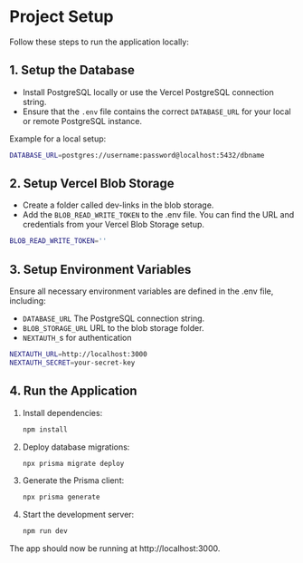 # Project Setup

Follow these steps to run the application locally:

## 1. Setup the Database

-   Install PostgreSQL locally or use the Vercel PostgreSQL connection string.
-   Ensure that the `.env` file contains the correct `DATABASE_URL` for your local or remote PostgreSQL instance.

Example for a local setup:

```bash
DATABASE_URL=postgres://username:password@localhost:5432/dbname
```

## 2. Setup Vercel Blob Storage

-   Create a folder called dev-links in the blob storage.
-   Add the `BLOB_READ_WRITE_TOKEN` to the .env file. You can find the URL and credentials from your Vercel Blob Storage setup.

```bash
BLOB_READ_WRITE_TOKEN=''
```

## 3. Setup Environment Variables

Ensure all necessary environment variables are defined in the .env file, including:

-   `DATABASE_URL` The PostgreSQL connection string.
-   `BLOB_STORAGE_URL` URL to the blob storage folder.
-   `NEXTAUTH_`s for authentication

```bash
NEXTAUTH_URL=http://localhost:3000
NEXTAUTH_SECRET=your-secret-key
```

## 4. Run the Application

1. Install dependencies:
    ```bash
    npm install
    ```
2. Deploy database migrations:
    ```bash
    npx prisma migrate deploy
    ```
3. Generate the Prisma client:
    ```bash
    npx prisma generate
    ```
4. Start the development server:
    ```bash
    npm run dev
    ```

The app should now be running at http://localhost:3000.
